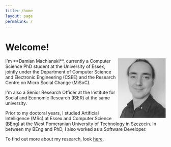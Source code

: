```yaml
---
title: /home
layout: page
permalink: /
---
```


# Welcome!

<img src="./files/profile.png" align="right" width="150px" />
I'm **Damian Machlanski**, currently a Computer Science PhD student at the University of Essex, jointly under the Department of Computer Science and Electronic Engineering (CSEE) and the Research Centre on Micro Social Change (MiSoC).

I'm also a Senior Research Officer at the Institute for Social and Economic Research (ISER) at the same university.

Prior to my doctoral years, I studied Artificial Intelligence (MSc) at Essex and Computer Science (BEng) at the West Pomeranian University of Technology in Szczecin. In between my BEng and PhD, I also worked as a Software Developer.

To find out more about my research, look [here](research.md).